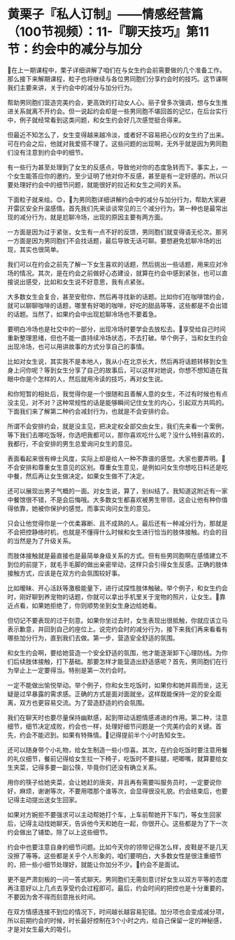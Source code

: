 # 黄栗子『私人订制』——情感经营篇（100节视频）：11-『聊天技巧』第11节：约会中的减分与加分

🎼在上一期课程中，栗子详细讲解了咱们在与女生约会前需要做的几个准备工作。那么接下来解期课程，粒子也将继续与各位男同胞们分享约会时的技巧。这节课啊我们主要来讲，关于约会中的减分与加分行为。

帮助男同胞们营造完美约会，更高效的打动女人心。丽子曾多次强调，想与女生推进关系就离不开约会。但一说起约会却是一些男同胞不堪回首的记忆，在后台实行中，例子就经常看到这类问题，和女生约会好几次感觉挺合得来。

但最近不知怎么了，女生变得越来越冷淡，或者好不容易把心仪的女生约了出来。可在约会之后，他就对我爱搭不理了。这些问题的出现啊，无外乎就是因为男同胞们没有注意到约会中的细节。

有一些行为甚至处理到了女生的反感点，导致他对你的态度急转而下。事实上，一个女生能答应你的邀约，至少证明了他对你不反感，甚至是有一定好感的。所以只要处理好约会中的细节问题，就能很好的拉近和女生之间的关系。

下面粒子就来给。😊，🎼为男同胞详细讲解约会中的减分与加分行为，帮助大家避开雷区安全升温感情。首先我们先来谈谈常见的三个减分行为。第一种也是最常出现的减分行为，就是尬聊冷场，出现的原因主要有两方面。

一方面是因为过于紧张，女生有一点不好的反馈，男同胞们就变得语无伦次。那另一方面是因为男同胞们不会找话题，最后导致无话可聊。要想避免尬聊冷场的出现，其实也很简单。

我们可以在约会之前先了解一下女生喜欢的话题，然后挑出一些话题，用来应对冷场的情况。其次，是在约会之前做好心态建设，就算在约会中感到紧张，也可以直接说出感受，比如和女生说不好意思，我有点紧张。

大多数女生会复合，甚至安慰你，然后再寻找新的话题。比如你们在咖啡馆约会，就可以聊聊咖啡的话题，哪里有好喝的咖啡，好吃的甜品等等，这些都是不会出错的话题。当然了，如果约会中出现尬聊冷场也不要着急。

要明白冷场也是社交中的一部分，出现冷场时要学会去放松去。🎼享受给自己时间重新整理思绪，但也不能一直持续冷场状态，不去打破。举个例子，当和女生约会出现冷场，也可以用讲故事的方式分享自己的事情。

比如对女生说，其实我不是本地人，我从小在北京长大，然后再将话题转移到女生身上问你呢？等到女生分享了自己的故事后，可以这样对她说，你想不想知道在我眼中你是个怎样的人，然后就用冷读的技巧，再对女生说。

和你短暂的相处后，我觉得你是一个很随和且善解人意的女生，不过有时候也有点没主见，对不对？这种常规性的话是能够瞬间记住女生的内心，引起双方共鸣的。下面我们来了解第二种约会减封行为，也就是不会安排约会。

所谓不会安排约会，就是没主见，把决定权全部交由女生，我们先来看一个案例，等下我们去哪吃饭呀，你选吧我都可以，那你喜欢吃什么呢？没什么特别喜欢的，我都行，不会安排的男生总爱询问女生的意见。

表面看起来很有绅士风度，实际上却是给人一种不靠谱的感觉。大家也要弄明。🎼不会安排和尊重女生意见的区别。尊重女生意见，是例如问女生你想吃日料还是吃中餐，然后再让女生做决定。如果女生做不了决定。

还可以展现出男子气概的一面。对女生说，算了，别纠结了。我知道这附近有一家中餐馆很不错，不是会后悔哦。大多数女生都喜欢被男生带领，这会让他有种你值得依靠，她被你保护的感觉。而事实询问女生的意见。

只会让他觉得你是一个优柔寡断、且不成熟的人。最后还有一种减分行为，那就是不会把控静络时机，也就是不懂得什么时候和女生进行恰当的肢体接触。约会的目的当然是为了升级关系。

而肢体接触就是最直接也是最简单身级关系的方式。但有些男同胞啊在感情建立不到位的前提下，就毛手毛脚的做出亲密举动，这样只会引得女生反感。正确的肢体接触方式，应该是在双方约会氛围较好事。

比如暧昧、开心活跃等激极能量下，进行试探性肢体触破。举个例子，和女生约会时，刚好聊到养宠物的话题，你就可以拿出手机里关于宠物的照片，让女生。🎼靠近点看，如果她拒绝了，你则顺势坐到女生身边给她看。

但切记不要表现的过于刻意。如果你坐过去时，女生表现出很抵触，你就应该立马表示歉意，并回到自己的座位上。说完约会时的减分行为，接下来我们再来看看有哪些加分行为，直到我们去做。第一步，营造安全舒适的氛围。

和女生约会啊，要给她营造一个安全舒适的氛围，他才能逐渐卸下心理防线。为你们后续肢体接触，打下基础。那要怎样才能营造出舒适感呢？首先，男同胞们在行为举止上一定要得当。特别是第一次约会时。

一定不能做出愉悦举动。举个例子，你和女生吃饭时，如果你和她并肩而坐，这无疑是过早暴露的需求感。正确的方式是面对面就坐。这样既能保持一定的安全距离，双方也更容易交流。为了营造舒适的约会氛围。

我们在聊天时也要尽量保持幽默感，起到带动话题情感递进的作用。第二种，注意细节，细节决定成败，约会也一样，处理好细节问题是一个完美约会的关键。首先，约会不能迟到。如果有特殊情。🎼记得提前半个小时告知女生。

还可以随身带个小礼物，给女生制造一些小惊喜。其次，在约会吃饭时要注意用餐的礼仪细节，餐前记得给女生拉一下椅子，吃饭时不要抖腿，吧唧嘴，就算要给女生夹菜，记得多要一副公筷，毕竟你们还没有确立关系。

用你的筷子给她夹菜，会让她赶的唐突，并且再有需要叫服务员时，一定要说你好，麻烦，谢谢等次，不要用喂那个谁等次，会显得很没礼貌。约会结束后，也要记得主动提出送女生回家。

如果对方婉拒不要强求可以主动帮她打个车，上车前帮她开下车门，等女生回家后，记得主动找她聊天，告诉他今天和她在一起，你很开心。这些都是为了下一次约会做出了铺垫。除了以上这些细节。

约会中也要注意自身的细节问题。比如今天你的领带记得怎么样，皮鞋是不是几天没擦了等等。这些都是关乎个人形象的，咱们要明白，大多数女性是很注重细节的，把一些小细节处理好，就能让你加分不少。🎼约会不是面试。

更不是严肃刻板的一问一答式聊天。男同胞们无需刻意讨好女生以双方平等的态度再注意好以上几点去享受约会过程即可。最后，约会时间的把控也是十分重要的，不要因为舍不得而刻意拖长时间。

在双方情感连接不到位的情况下，时间越长越容易犯错。加分项也会变成减分项，所以前期约会的时候，时长最好控制在3个小时之内，给自己保留一定的神秘感，才是对女生最大的吸引。

